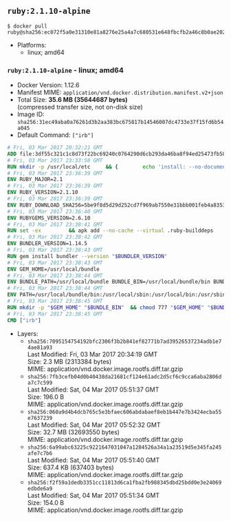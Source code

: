 ## `ruby:2.1.10-alpine`

```console
$ docker pull ruby@sha256:ec072f5a0e31310e81a8276e25a4a7c680531e648fbcfb2a46c8b0ae202c7e6d
```

-	Platforms:
	-	linux; amd64

### `ruby:2.1.10-alpine` - linux; amd64

-	Docker Version: 1.12.6
-	Manifest MIME: `application/vnd.docker.distribution.manifest.v2+json`
-	Total Size: **35.6 MB (35644687 bytes)**  
	(compressed transfer size, not on-disk size)
-	Image ID: `sha256:31ec49aba0a76261d3b2aa383bc675817b14546007dc4733e37f15fd6b54a045`
-	Default Command: `["irb"]`

```dockerfile
# Fri, 03 Mar 2017 20:32:21 GMT
ADD file:3df55c321c1c8d73f22bc69240c0764290d6cb293da46ba8f94ed25473fb5853 in / 
# Fri, 03 Mar 2017 23:33:58 GMT
RUN mkdir -p /usr/local/etc 	&& { 		echo 'install: --no-document'; 		echo 'update: --no-document'; 	} >> /usr/local/etc/gemrc
# Fri, 03 Mar 2017 23:36:39 GMT
ENV RUBY_MAJOR=2.1
# Fri, 03 Mar 2017 23:36:39 GMT
ENV RUBY_VERSION=2.1.10
# Fri, 03 Mar 2017 23:36:39 GMT
ENV RUBY_DOWNLOAD_SHA256=5be9f8d5d29d252cd7f969ab7550e31bbb001feb4a83532301c0dd3b5006e148
# Fri, 03 Mar 2017 23:36:40 GMT
ENV RUBYGEMS_VERSION=2.6.10
# Fri, 03 Mar 2017 23:38:41 GMT
RUN set -ex 		&& apk add --no-cache --virtual .ruby-builddeps 		autoconf 		bison 		bzip2 		bzip2-dev 		ca-certificates 		coreutils 		gcc 		gdbm-dev 		glib-dev 		libc-dev 		libffi-dev 		libxml2-dev 		libxslt-dev 		linux-headers 		make 		ncurses-dev 		openssl 		openssl-dev 		procps 		readline-dev 		ruby 		tar 		yaml-dev 		zlib-dev 		xz 		&& wget -O ruby.tar.xz "https://cache.ruby-lang.org/pub/ruby/${RUBY_MAJOR%-rc}/ruby-$RUBY_VERSION.tar.xz" 	&& echo "$RUBY_DOWNLOAD_SHA256 *ruby.tar.xz" | sha256sum -c - 		&& mkdir -p /usr/src/ruby 	&& tar -xJf ruby.tar.xz -C /usr/src/ruby --strip-components=1 	&& rm ruby.tar.xz 		&& cd /usr/src/ruby 		&& { 		echo '#define ENABLE_PATH_CHECK 0'; 		echo; 		cat file.c; 	} > file.c.new 	&& mv file.c.new file.c 		&& autoconf 	&& ac_cv_func_isnan=yes ac_cv_func_isinf=yes 		./configure --disable-install-doc --enable-shared 	&& make -j"$(getconf _NPROCESSORS_ONLN)" 	&& make install 		&& runDeps="$( 		scanelf --needed --nobanner --recursive /usr/local 			| awk '{ gsub(/,/, "\nso:", $2); print "so:" $2 }' 			| sort -u 			| xargs -r apk info --installed 			| sort -u 	)" 	&& apk add --virtual .ruby-rundeps $runDeps 		bzip2 		ca-certificates 		libffi-dev 		openssl-dev 		yaml-dev 		procps 		zlib-dev 	&& apk del .ruby-builddeps 	&& cd / 	&& rm -r /usr/src/ruby 		&& gem update --system "$RUBYGEMS_VERSION"
# Fri, 03 Mar 2017 23:38:42 GMT
ENV BUNDLER_VERSION=1.14.5
# Fri, 03 Mar 2017 23:38:43 GMT
RUN gem install bundler --version "$BUNDLER_VERSION"
# Fri, 03 Mar 2017 23:38:43 GMT
ENV GEM_HOME=/usr/local/bundle
# Fri, 03 Mar 2017 23:38:44 GMT
ENV BUNDLE_PATH=/usr/local/bundle BUNDLE_BIN=/usr/local/bundle/bin BUNDLE_SILENCE_ROOT_WARNING=1 BUNDLE_APP_CONFIG=/usr/local/bundle
# Fri, 03 Mar 2017 23:38:44 GMT
ENV PATH=/usr/local/bundle/bin:/usr/local/sbin:/usr/local/bin:/usr/sbin:/usr/bin:/sbin:/bin
# Fri, 03 Mar 2017 23:38:45 GMT
RUN mkdir -p "$GEM_HOME" "$BUNDLE_BIN" 	&& chmod 777 "$GEM_HOME" "$BUNDLE_BIN"
# Fri, 03 Mar 2017 23:38:45 GMT
CMD ["irb"]
```

-	Layers:
	-	`sha256:7095154754192bfc2306f3b2b841ef82771b7ad39526537234adb1e74ae81a93`  
		Last Modified: Fri, 03 Mar 2017 20:34:19 GMT  
		Size: 2.3 MB (2313384 bytes)  
		MIME: application/vnd.docker.image.rootfs.diff.tar.gzip
	-	`sha256:7fb3cefb04d0b40438da21681cf124e61adc2d5cf6c9cca6aba2806da7c7c599`  
		Last Modified: Sat, 04 Mar 2017 05:51:37 GMT  
		Size: 196.0 B  
		MIME: application/vnd.docker.image.rootfs.diff.tar.gzip
	-	`sha256:060a9d4b4dcb765c5e3bfaec606abdabaef8eb1b447e7b3424ecba55e7637239`  
		Last Modified: Sat, 04 Mar 2017 05:52:32 GMT  
		Size: 32.7 MB (32693550 bytes)  
		MIME: application/vnd.docker.image.rootfs.diff.tar.gzip
	-	`sha256:6a99abc63225c9221647031047a1284526a34a1a23519d5e345fa245afe7c7b6`  
		Last Modified: Sat, 04 Mar 2017 05:51:40 GMT  
		Size: 637.4 KB (637403 bytes)  
		MIME: application/vnd.docker.image.rootfs.diff.tar.gzip
	-	`sha256:f2f59a1dedb3351cc11813d6ca1fba2fb988345dbd25bdd0e3e24069edbde6a9`  
		Last Modified: Sat, 04 Mar 2017 05:51:34 GMT  
		Size: 154.0 B  
		MIME: application/vnd.docker.image.rootfs.diff.tar.gzip
